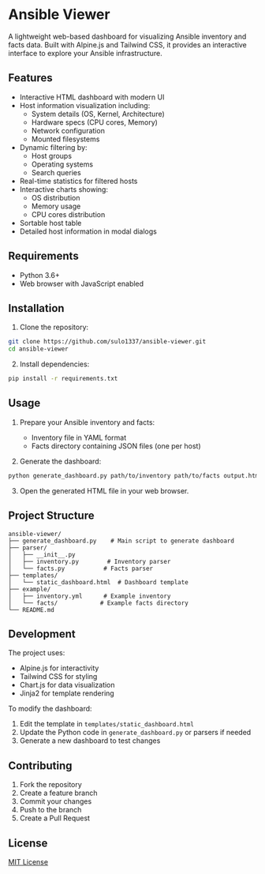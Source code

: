 # Ansible Viewer

A lightweight web-based dashboard for visualizing Ansible inventory and facts data. Built with Alpine.js and Tailwind CSS, it provides an interactive interface to explore your Ansible infrastructure.

## Features

- Interactive HTML dashboard with modern UI
- Host information visualization including:
  - System details (OS, Kernel, Architecture)
  - Hardware specs (CPU cores, Memory)
  - Network configuration
  - Mounted filesystems
- Dynamic filtering by:
  - Host groups
  - Operating systems
  - Search queries
- Real-time statistics for filtered hosts
- Interactive charts showing:
  - OS distribution
  - Memory usage
  - CPU cores distribution
- Sortable host table
- Detailed host information in modal dialogs

## Requirements

- Python 3.6+
- Web browser with JavaScript enabled

## Installation

1. Clone the repository:
```bash
git clone https://github.com/sulo1337/ansible-viewer.git
cd ansible-viewer
```

2. Install dependencies:
```bash
pip install -r requirements.txt
```

## Usage

1. Prepare your Ansible inventory and facts:
   - Inventory file in YAML format
   - Facts directory containing JSON files (one per host)

2. Generate the dashboard:
```bash
python generate_dashboard.py path/to/inventory path/to/facts output.html
```

3. Open the generated HTML file in your web browser.

## Project Structure

```
ansible-viewer/
├── generate_dashboard.py    # Main script to generate dashboard
├── parser/
│   ├── __init__.py
│   ├── inventory.py        # Inventory parser
│   └── facts.py           # Facts parser
├── templates/
│   └── static_dashboard.html  # Dashboard template
├── example/
│   ├── inventory.yml      # Example inventory
│   └── facts/            # Example facts directory
└── README.md
```

## Development

The project uses:
- Alpine.js for interactivity
- Tailwind CSS for styling
- Chart.js for data visualization
- Jinja2 for template rendering

To modify the dashboard:
1. Edit the template in `templates/static_dashboard.html`
2. Update the Python code in `generate_dashboard.py` or parsers if needed
3. Generate a new dashboard to test changes

## Contributing

1. Fork the repository
2. Create a feature branch
3. Commit your changes
4. Push to the branch
5. Create a Pull Request

## License

[MIT License](LICENSE)
